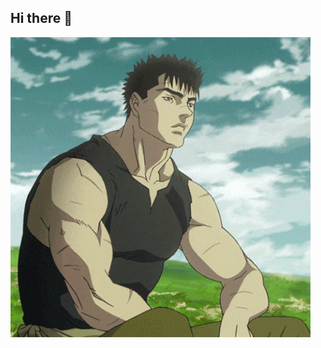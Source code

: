 ## Hi there 👋

<img src="https://github.com/BugzzzC/BugzzzC/blob/main/berserk.gif" alt="The Unlimited" width="">
